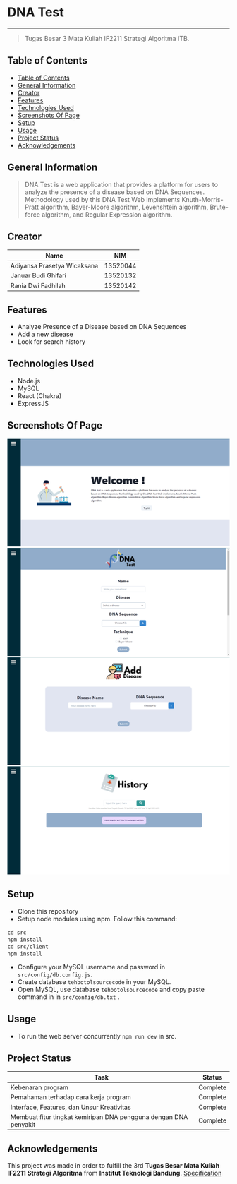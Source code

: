 # DNA Test
---
> Tugas Besar 3 Mata Kuliah IF2211 Strategi Algoritma ITB.

## Table of Contents
- [Table of Contents](#table-of-contents)
- [General Information](#general-information)
- [Creator](#creator)
- [Features](#features)
- [Technologies Used](#technologies-used)
- [Screenshots Of Page](#screenshots-of-page)
- [Setup](#setup)
- [Usage](#usage)
- [Project Status](#project-status)
- [Acknowledgements](#acknowledgements)
<!-- * [License](#license) -->


## General Information
> DNA Test is a web application that provides a platform for users to analyze the presence of a disease based on DNA Sequences. Methodology used by this DNA Test Web implements Knuth-Morris-Pratt algorithm, Bayer-Moore algorithm, Levenshtein algorithm, Brute-force algorithm, and Regular Expression algorithm. 

## Creator
| Name | NIM |
| ---  | --- |
|Adiyansa Prasetya Wicaksana  | 13520044 
|Januar Budi Ghifari | 13520132
|Rania Dwi Fadhilah | 13520142

## Features
- Analyze Presence of a Disease based on DNA Sequences
- Add a new disease
- Look for search history

## Technologies Used
- Node.js
- MySQL
- React (Chakra)
- ExpressJS

## Screenshots Of Page
![](./test/homepage.png)
![](./test/dnatest.png)
![](./test/disease.png)
![](./test/history.png)

## Setup
- Clone this repository
- Setup node modules using npm. Follow this command:
```
cd src
npm install
cd src/client
npm install
```
- Configure your MySQL username and password in `src/config/db.config.js`.
- Create database `tehbotolsourcecode` in your MySQL. 
- Open MySQL, use database `tehbotolsourcecode` and copy paste command in in `src/config/db.txt` .

## Usage
- To run the web server concurrently `npm run dev` in src.


## Project Status
| Task | Status |
| ---  | --- |
|Kebenaran program  | Complete 
|Pemahaman terhadap cara kerja program | Complete
|Interface, Features, dan Unsur Kreativitas | Complete
|Membuat fitur tingkat kemiripan DNA pengguna dengan DNA penyakit | Complete

## Acknowledgements
This project was made in order to fulfill the 3rd **Tugas Besar Mata Kuliah IF2211 Strategi Algoritma** from **Institut Teknologi Bandung**.
[Specification](doc/Tugas-Besar-3-IF2211-Strategi-Algoritma-2022.pdf)
